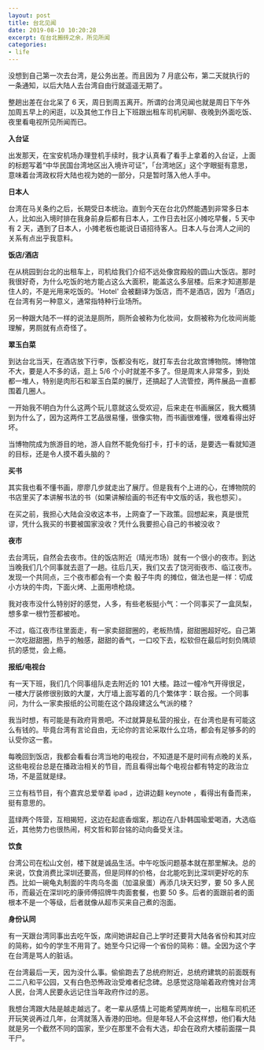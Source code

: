 ```yaml
---
layout: post
title: 台北见闻
date: 2019-08-10 10:20:28
excerpt: 在台北搬砖之余，所见所闻
categories: 
- life
---
```


没想到自己第一次去台湾，是公务出差。而且因为 7 月底公布，第二天就执行的一条通知，以后大陆人去台湾自由行就遥遥无期了。

整趟出差在台北呆了 6 天，周日到周五离开。所谓的台湾见闻也就是周日下午外加周五早上的闲逛，以及其他工作日上下班跟出租车司机闲聊、夜晚到外面吃饭、夜里看电视所见所闻而已。

**入台证**

出发那天，在宝安机场办理登机手续时，我才认真看了看手上拿着的入台证，上面的标题写着“中华民国台湾地区出入境许可证”，「台湾地区」这个字眼挺有意思，意味着台湾政权将大陆也视为她的一部分，只是暂时落入他人手中。

**日本人**

台湾在马关条约之后，长期受日本统治。直到今天在台北仍然能遇到非常多日本人，比如出入境时排在我身前身后都有日本人，工作日去社区小摊吃早餐，5 天中有 2 天，遇到了日本人，小摊老板也能说日语招待客人。日本人与台湾人之间的关系有点出乎我意料。

**饭店/酒店**

在从桃园到台北的出租车上，司机给我们介绍不远处像宫殿般的圆山大饭店。那时我很好奇，为什么吃饭的地方能占这么大面积，能盖这么多层楼。后来才知道那是住人的，不是光用来吃饭的。'Hotel' 会被翻译为饭店，而不是酒店，因为「酒店」在台湾有另一种意义，通常指特种行业场所。

另一种跟大陆不一样的说法是厕所，厕所会被称为化妆间，女厕被称为化妆间尚能理解，男厕就有点奇怪了。

**翠玉白菜**

到达台北当天，在酒店放下行李，饭都没有吃，就打车去台北故宫博物院。博物馆不大，要是人不多的话，逛上 5/6 个小时就差不多了。但是周末人非常多，到处都一堆人，特别是肉形石和翠玉白菜的展厅，还搞起了人流管控，两件展品一直都围着几圈人。

一开始我不明白为什么这两个玩儿意就这么受欢迎，后来走在书画展区，我大概猜到为什么了，因为这两件工艺品很易懂，很像实物，而书画很难懂，很难看得出好坏。

当博物院成为旅游目的地，游人自然不能免俗打卡，打卡的话，是要选一看就知道的目标，还是令人摸不着头脑的？

**买书**

其实我也看不懂书画，廖廖几步就走出了展厅。但是我有个上进的心，在博物院的书店里买了本讲解书法的书（如果讲解绘画的书还有中文版的话，我也想买）。

在买之前，我担心大陆会没收这本书，上网查了一下政策。回想起来，真是很荒谬，凭什么我买的书要被国家没收？凭什么我要担心自己的书被没收？

**夜市**

去台湾玩，自然会去夜市。住的饭店附近（晴光市场）就有一个很小的夜市。到达当晚我们几个同事就去逛了一趟。往后几天，我们又去了饶河街夜市、临江夜市。发现一个共同点，三个夜市都会有一个卖 骰子牛肉 的摊位，做法也是一样：切成小方块的牛肉，下面火烤、上面用喷枪烧。

我对夜市没什么特别好的感觉，人多，有些老板挺小气：一个同事买了一盒凤梨，想多拿一根竹签都被呛。

不过，临江夜市往里面走，有一家卖甜甜圈的，老板热情，甜甜圈超好吃。自己第一次吃甜甜圈，热乎的触感，甜甜的香气，一口咬下去，松软但在最后时刻负隅顽抗的感觉，会上瘾。

**报纸/电视台**

有一天下班，我们几个同事组队走去附近的 101 大楼。路过一幢冷气开得很足，一楼大厅装修很别致的大厦，大厅墙上面写着的几个繁体字：联合报。一个同事问，为什么一家卖报纸的公司能在这个路段建这么气派的楼？

我当时想，有可能是有政府背景吧。不过就算是私营的报业，在台湾也是有可能这么有钱的。毕竟台湾有言论自由，无论你的言论采取什么立场，都会有足够多的的认受你这一套。

每晚回到饭店，我都会看看台湾当地的电视台，不知道是不是时间有点晚的关系，这些电视台总是在播政治相关的节目，而且看得出每个电视台都有特定的政治立场，不是蓝就是绿。

三立有档节目，有个嘉宾总爱举着 ipad ，边讲边翻 keynote ，看得出有备而来，挺有意思的。

蓝绿两个阵营，互相揭短，这边在起底香烟案，那边在八卦韩国瑜爱喝酒，大选临近，其他势力也很热闹，柯文哲和郭台铭的动向备受关注。

**饮食**

台湾公司在松山文创，楼下就是诚品生活。中午吃饭问题基本就在那里解决。总的来说，饮食消费比深圳还要高，但是同样的价格，台北能吃到比深圳更好吃的东西。比如一碗龟丸制面的牛肉乌冬面（加温泉蛋）再添几块天妇罗，要 50 多人民币，而最近在深圳吃的康师傅招牌牛肉面套餐，也要 50 多。后者的面跟前者的面根本不是一个等级，后者就像从超市买来自己煮的泡面。

**身份认同**

有一天跟台湾同事出去吃午饭，席间她讲起自己上学时还要背大陆各省份和其对应的简称，如今的学生不用背了。她至今只记得一个省份的简称：赣。全因为这个字在台湾是骂人的脏话。

在台湾最后一天，因为没什么事。偷偷跑去了总统府附近，总统府建筑的前面既有二二八和平公园，又有白色恐怖政治受难者纪念碑。总感觉这隐喻着政府愧对台湾人民，台湾人民要永远记住当年政府作过的恶。

我想台湾跟大陆是越走越远了。老一辈从感情上可能希望两岸统一，出租车司机还开玩笑说再过几年，台湾就落入香港的田地。但是年轻人不会这样想，他们看大陆就是另一个截然不同的国家，至少在那里不会有大选，却会在政府大楼前面摆一具干尸。